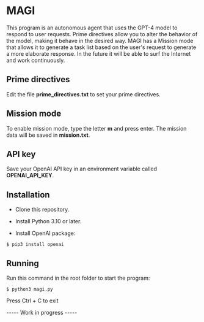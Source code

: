 # MAGI

This program is an autonomous agent that uses the GPT-4 model to respond to user requests. Prime directives allow you to alter the behavior of the model, making it behave in the desired way. MAGI has a Mission mode that allows it to generate a task list based on the user's request to generate a more elaborate response. In the future it will be able to surf the Internet and work continuously.

## Prime directives

Edit the file **prime_directives.txt** to set your prime directives.

## Mission mode

To enable mission mode, type the letter **m** and press enter. The mission data will be saved in **mission.txt**.

## API key 

Save your OpenAI API key in an environment variable called **OPENAI_API_KEY**.

## Installation

- Clone this repository.

- Install Python 3.10 or later.

- Install OpenAI package:

```
$ pip3 install openai
```

## Running

Run this command in the root folder to start the program:

```
$ python3 magi.py
```

Press Ctrl + C to exit

----- Work in progress -----
